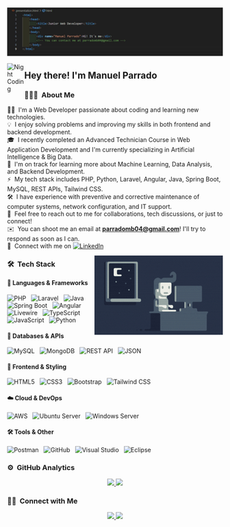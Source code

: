 ![Presentation Image](presentation.png)

<img alt="Night Coding" src="./assets/Hand%20Wave.gif" width='40' align="left"/><h2 align="left">Hey there! I'm Manuel Parrado</h2>

<!-- ## 👋 &nbsp;Hey there! I'm Aditya Kanoi -->

### 👨🏻‍💻 &nbsp;About Me

👨‍💻 &nbsp;I'm a Web Developer passionate about coding and learning new technologies.\
💡 &nbsp;I enjoy solving problems and improving my skills in both frontend and backend development.\
🎓 &nbsp;I recently completed an Advanced Technician Course in Web Application Development and I'm currently specializing in Artificial Intelligence & Big Data.\
🌱 &nbsp;I'm on track for learning more about Machine Learning, Data Analysis, and Backend Development.\
⚡ &nbsp;My tech stack includes PHP, Python, Laravel, Angular, Java, Spring Boot, MySQL, REST APIs, Tailwind CSS.\
🛠️ &nbsp;I have experience with preventive and corrective maintenance of computer systems, network configuration, and IT support.\
💬 &nbsp;Feel free to reach out to me for collaborations, tech discussions, or just to connect!\
✉️ &nbsp;You can shoot me an email at **parradomb04@gmail.com**! I'll try to respond as soon as I can.\
🔗 &nbsp;Connect with me on [![LinkedIn](https://img.shields.io/badge/LinkedIn-Profile-blue?style=flat&logo=linkedin)](https://www.linkedin.com/in/manuel-parrado-barrero-789b27240/)


<img alt="Night Coding" src="https://raw.githubusercontent.com/AVS1508/AVS1508/master/assets/Night-Coding.gif" align="right"/>

### 🛠 &nbsp;Tech Stack  

#### 🚀 **Languages & Frameworks**  
![PHP](https://img.shields.io/badge/-PHP-777BB4?style=flat&logo=php&logoColor=white) &nbsp;
![Laravel](https://img.shields.io/badge/-Laravel-FF2D20?style=flat&logo=laravel&logoColor=white) &nbsp;
![Java](https://img.shields.io/badge/-Java-ED8B00?style=flat&logo=openjdk&logoColor=white) &nbsp;
![Spring Boot](https://img.shields.io/badge/-Spring%20Boot-6DB33F?style=flat&logo=springboot&logoColor=white) &nbsp;
![Angular](https://img.shields.io/badge/-Angular-DD0031?style=flat&logo=angular&logoColor=white) &nbsp;
![Livewire](https://img.shields.io/badge/-Livewire-4A154B?style=flat&logo=livewire&logoColor=white) &nbsp;
![TypeScript](https://img.shields.io/badge/-TypeScript-007ACC?style=flat&logo=typescript&logoColor=white) &nbsp;
![JavaScript](https://img.shields.io/badge/-JavaScript-F7DF1E?style=flat&logo=javascript&logoColor=black) &nbsp;
![Python](https://img.shields.io/badge/-Python-3776AB?style=flat&logo=python&logoColor=white)  

#### 💾 **Databases & APIs**  
![MySQL](https://img.shields.io/badge/-MySQL-4479A1?style=flat&logo=mysql&logoColor=white) &nbsp;
![MongoDB](https://img.shields.io/badge/-MongoDB-47A248?style=flat&logo=mongodb&logoColor=white) &nbsp;
![REST API](https://img.shields.io/badge/-REST%20API-02569B?style=flat&logo=rest&logoColor=white) &nbsp;
![JSON](https://img.shields.io/badge/-JSON-000000?style=flat&logo=json&logoColor=white)  

#### 🎨 **Frontend & Styling**  
![HTML5](https://img.shields.io/badge/-HTML5-E34F26?style=flat&logo=html5&logoColor=white) &nbsp;
![CSS3](https://img.shields.io/badge/-CSS3-1572B6?style=flat&logo=css3&logoColor=white) &nbsp;
![Bootstrap](https://img.shields.io/badge/-Bootstrap-563D7C?style=flat&logo=bootstrap&logoColor=white) &nbsp;
![Tailwind CSS](https://img.shields.io/badge/-Tailwind%20CSS-38B2AC?style=flat&logo=tailwind-css&logoColor=white)  

#### ☁️ **Cloud & DevOps**  
![AWS](https://img.shields.io/badge/Amazon%20AWS-FF9900?style=flat&logo=amazonaws&logoColor=white) &nbsp;
![Ubuntu Server](https://img.shields.io/badge/-Ubuntu%20Server-E95420?style=flat&logo=ubuntu&logoColor=white) &nbsp;
![Windows Server](https://img.shields.io/badge/Windows%20Server-0078D6?style=flat&logo=windows&logoColor=white)  

#### 🛠 **Tools & Other**  
![Postman](https://img.shields.io/badge/-Postman-FF6C37?style=flat&logo=postman&logoColor=white) &nbsp;
![GitHub](https://img.shields.io/badge/-GitHub-181717?style=flat&logo=github&logoColor=white) &nbsp;
![Visual Studio](https://img.shields.io/badge/-Visual%20Studio-5C2D91?style=flat&logo=visual-studio&logoColor=white) &nbsp;
![Eclipse](https://img.shields.io/badge/-Eclipse-2C2255?style=flat&logo=eclipse&logoColor=white)  


### ⚙️ &nbsp;GitHub Analytics  

<p align="center">
  <a href="https://github.com/ManuelParrado">
    <img height="180em" src="https://github-readme-stats.vercel.app/api?username=ManuelParrado&show_icons=true&theme=tokyonight&include_all_commits=true&count_private=true"/>
  </a>
  <a href="https://github.com/ManuelParrado">
    <img height="180em" src="https://github-readme-stats.vercel.app/api/top-langs/?username=ManuelParrado&layout=compact&langs_count=8&theme=tokyonight"/>
  </a>
</p>

### 🤝🏻 &nbsp;Connect with Me

<p align="center">
  <a href="https://www.linkedin.com/in/manuel-parrado-barrero-789b27240/">
    <img src="https://img.shields.io/badge/-LinkedIn-0077B5?style=flat&logo=Linkedin&logoColor=white"/>
  </a>
  <a href="mailto:parradomb04@gmail.com">
    <img src="https://img.shields.io/badge/-Email-D14836?style=flat&logo=Gmail&logoColor=white"/>
  </a>
</p>
